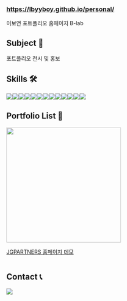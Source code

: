 ### https://lbyyboy.github.io/personal/
이보연 포트폴리오 홈페이지 B-lab

## Subject 📌
포트폴리오 전시 및 홍보

## Skills  🛠
<div style="display:flex; flex-direction:row;">
    <img src="https://img.shields.io/badge/html5-E34F26?style=for-the-badge&logo=html5&logoColor=white">
    <img src="https://img.shields.io/badge/css3-1572B6?style=for-the-badge&logo=css3&logoColor=white">
    <img src="https://img.shields.io/badge/jquery-0769AD?style=for-the-badge&logo=jquery&logoColor=white">
    <img src="https://img.shields.io/badge/visualstudiocode-007ACC?style=for-the-badge&logo=visualstudiocode&logoColor=white">
    <img src="https://img.shields.io/badge/sass-CC6699?style=for-the-badge&logo=sass&logoColor=white">
    <br>
    <img src="https://img.shields.io/badge/adobephotoshop-31A8FF?style=for-the-badge&logo=adobephotoshop&logoColor=white">
    <img src="https://img.shields.io/badge/adobexd-FF61F6?style=for-the-badge&logo=adobexd&logoColor=white">
    <img src="https://img.shields.io/badge/adobedreamweaver-FF61F6?style=for-the-badge&logo=adobedreamweaver&logoColor=white">
    <img src="https://img.shields.io/badge/figma-F24E1E?style=for-the-badge&logo=figma&logoColor=white">
    <br>
    <img src="https://img.shields.io/badge/adobeillustrator-FF9A00?style=flat-square&logo=adobeillustrator&logoColor=white">
    <img src="https://img.shields.io/badge/adobepremierepro-9999FF?style=flat-square&logo=adobepremierepro&logoColor=white">
    <img src="https://img.shields.io/badge/adobeaftereffects-9999FF?style=flat-square&logo=adobeaftereffects&logoColor=white">
    <img src="https://img.shields.io/badge/adobeindesign-FF3366?style=flat-square&logo=adobeindesign&logoColor=white">
</div>

## Portfolio List 📃
<div style="display:flex; flex-direction:row;">
    <a href="https://lbyyboy.github.io/personal/contents/portfolio/web-01.html" style="display:flex; flex-direction:column;">
        <img src="https://lbyyboy.github.io/personal/img/web-01-thumbnail.jpg" width="300px">
        <p>JGPARTNERS 홈페이지 데모</p>
    </a>
</div>





## Contact 📞
<div style="display:flex; flex-direction:row;">
    <a href="mailto:lbyyboy@gmail.com">
        <img src="https://img.shields.io/badge/gmail-EA4335?style=for-the-badge&logo=gmail&logoColor=white">
    </a>
</div>

